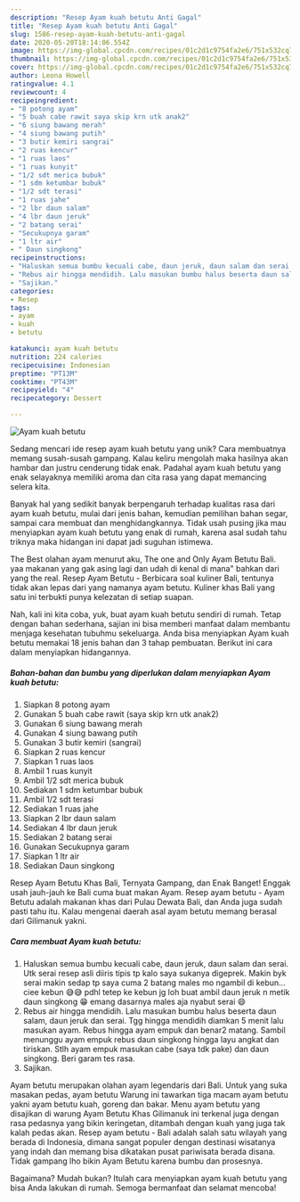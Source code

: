 ```yaml
---
description: "Resep Ayam kuah betutu Anti Gagal"
title: "Resep Ayam kuah betutu Anti Gagal"
slug: 1586-resep-ayam-kuah-betutu-anti-gagal
date: 2020-05-20T18:14:06.554Z
image: https://img-global.cpcdn.com/recipes/01c2d1c9754fa2e6/751x532cq70/ayam-kuah-betutu-foto-resep-utama.jpg
thumbnail: https://img-global.cpcdn.com/recipes/01c2d1c9754fa2e6/751x532cq70/ayam-kuah-betutu-foto-resep-utama.jpg
cover: https://img-global.cpcdn.com/recipes/01c2d1c9754fa2e6/751x532cq70/ayam-kuah-betutu-foto-resep-utama.jpg
author: Leona Howell
ratingvalue: 4.1
reviewcount: 4
recipeingredient:
- "8 potong ayam"
- "5 buah cabe rawit saya skip krn utk anak2"
- "6 siung bawang merah"
- "4 siung bawang putih"
- "3 butir kemiri sangrai"
- "2 ruas kencur"
- "1 ruas laos"
- "1 ruas kunyit"
- "1/2 sdt merica bubuk"
- "1 sdm ketumbar bubuk"
- "1/2 sdt terasi"
- "1 ruas jahe"
- "2 lbr daun salam"
- "4 lbr daun jeruk"
- "2 batang serai"
- "Secukupnya garam"
- "1 ltr air"
- " Daun singkong"
recipeinstructions:
- "Haluskan semua bumbu kecuali cabe, daun jeruk, daun salam dan serai. Utk serai resep asli diiris tipis tp kalo saya sukanya digeprek. Makin byk serai makin sedap tp saya cuma 2 batang males mo ngambil di kebun... ciee kebun 😅😅 pdhl tetep ke kebun jg loh buat ambil daun jeruk n metik daun singkong 😁 emang dasarnya males aja nyabut serai 😄"
- "Rebus air hingga mendidih. Lalu masukan bumbu halus beserta daun salam, daun jeruk dan serai. Tgg hingga mendidih diamkan 5 menit lalu masukan ayam. Rebus hingga ayam empuk dan benar2 matang. Sambil menunggu ayam empuk rebus daun singkong hingga layu angkat dan tiriskan. Stlh ayam empuk masukan cabe (saya tdk pake) dan daun singkong. Beri garam tes rasa."
- "Sajikan."
categories:
- Resep
tags:
- ayam
- kuah
- betutu

katakunci: ayam kuah betutu 
nutrition: 224 calories
recipecuisine: Indonesian
preptime: "PT13M"
cooktime: "PT43M"
recipeyield: "4"
recipecategory: Dessert

---
```



![Ayam kuah betutu](https://img-global.cpcdn.com/recipes/01c2d1c9754fa2e6/751x532cq70/ayam-kuah-betutu-foto-resep-utama.jpg)

Sedang mencari ide resep ayam kuah betutu yang unik? Cara membuatnya memang susah-susah gampang. Kalau keliru mengolah maka hasilnya akan hambar dan justru cenderung tidak enak. Padahal ayam kuah betutu yang enak selayaknya memiliki aroma dan cita rasa yang dapat memancing selera kita.

Banyak hal yang sedikit banyak berpengaruh terhadap kualitas rasa dari ayam kuah betutu, mulai dari jenis bahan, kemudian pemilihan bahan segar, sampai cara membuat dan menghidangkannya. Tidak usah pusing jika mau menyiapkan ayam kuah betutu yang enak di rumah, karena asal sudah tahu triknya maka hidangan ini dapat jadi suguhan istimewa.

The Best olahan ayam menurut aku, The one and Only Ayam Betutu Bali. yaa makanan yang gak asing lagi dan udah di kenal di mana&#34; bahkan dari yang the real. Resep Ayam Betutu - Berbicara soal kuliner Bali, tentunya tidak akan lepas dari yang namanya ayam betutu. Kuliner khas Bali yang satu ini terbukti punya kelezatan di setiap suapan.


Nah, kali ini kita coba, yuk, buat ayam kuah betutu sendiri di rumah. Tetap dengan bahan sederhana, sajian ini bisa memberi manfaat dalam membantu menjaga kesehatan tubuhmu sekeluarga. Anda bisa menyiapkan Ayam kuah betutu memakai 18 jenis bahan dan 3 tahap pembuatan. Berikut ini cara dalam menyiapkan hidangannya.

<!--inarticleads1-->

##### Bahan-bahan dan bumbu yang diperlukan dalam menyiapkan Ayam kuah betutu:

1. Siapkan 8 potong ayam
1. Gunakan 5 buah cabe rawit (saya skip krn utk anak2)
1. Gunakan 6 siung bawang merah
1. Gunakan 4 siung bawang putih
1. Gunakan 3 butir kemiri (sangrai)
1. Siapkan 2 ruas kencur
1. Siapkan 1 ruas laos
1. Ambil 1 ruas kunyit
1. Ambil 1/2 sdt merica bubuk
1. Sediakan 1 sdm ketumbar bubuk
1. Ambil 1/2 sdt terasi
1. Sediakan 1 ruas jahe
1. Siapkan 2 lbr daun salam
1. Sediakan 4 lbr daun jeruk
1. Sediakan 2 batang serai
1. Gunakan Secukupnya garam
1. Siapkan 1 ltr air
1. Sediakan  Daun singkong


Resep Ayam Betutu Khas Bali, Ternyata Gampang, dan Enak Banget! Enggak usah jauh-jauh ke Bali cuma buat makan Ayam. Resep ayam betutu - Ayam Betutu adalah makanan khas dari Pulau Dewata Bali, dan Anda juga sudah pasti tahu itu. Kalau mengenai daerah asal ayam betutu memang berasal dari Gilimanuk yakni. 

<!--inarticleads2-->

##### Cara membuat Ayam kuah betutu:

1. Haluskan semua bumbu kecuali cabe, daun jeruk, daun salam dan serai. Utk serai resep asli diiris tipis tp kalo saya sukanya digeprek. Makin byk serai makin sedap tp saya cuma 2 batang males mo ngambil di kebun... ciee kebun 😅😅 pdhl tetep ke kebun jg loh buat ambil daun jeruk n metik daun singkong 😁 emang dasarnya males aja nyabut serai 😄
1. Rebus air hingga mendidih. Lalu masukan bumbu halus beserta daun salam, daun jeruk dan serai. Tgg hingga mendidih diamkan 5 menit lalu masukan ayam. Rebus hingga ayam empuk dan benar2 matang. Sambil menunggu ayam empuk rebus daun singkong hingga layu angkat dan tiriskan. Stlh ayam empuk masukan cabe (saya tdk pake) dan daun singkong. Beri garam tes rasa.
1. Sajikan.


Ayam betutu merupakan olahan ayam legendaris dari Bali. Untuk yang suka masakan pedas, ayam betutu Warung ini tawarkan tiga macam ayam betutu yakni ayam betutu kuah, goreng dan bakar. Menu ayam betutu yang disajikan di warung Ayam Betutu Khas Gilimanuk ini terkenal juga dengan rasa pedasnya yang bikin keringetan, ditambah dengan kuah yang juga tak kalah pedas akan. Resep ayam betutu - Bali adalah salah satu wilayah yang berada di Indonesia, dimana sangat populer dengan destinasi wisatanya yang indah dan memang bisa dikatakan pusat pariwisata berada disana. Tidak gampang lho bikin Ayam Betutu karena bumbu dan prosesnya. 

Bagaimana? Mudah bukan? Itulah cara menyiapkan ayam kuah betutu yang bisa Anda lakukan di rumah. Semoga bermanfaat dan selamat mencoba!
